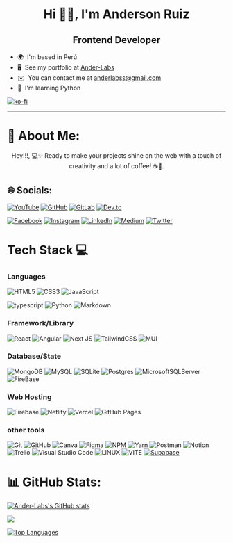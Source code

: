 <h1 align="center">Hi 👋🏻, I'm Anderson Ruiz</br> </h1>
<h2 align="center">Frontend Developer</h2>



* 🌍  I'm based in Perú
* 🖥️  See my portfolio at [Ander-Labs](http://ander-labs.vercel.app )
* ✉️  You can contact me at [anderlabss@gmail.com](mailto:anderlabss@gmail.com)
* 🧠  I'm learning Python


[![ko-fi](https://ko-fi.com/img/githubbutton_sm.svg)](https://ko-fi.com/V7V7M8JY2)

---
# 💫 About Me:
<p align="center">Hey!!!, 💻✨ Ready to make your projects shine on the web with a touch of creativity and a lot of coffee! ☕️🚀.</p>



## 🌐 Socials: 
[![YouTube](https://img.shields.io/badge/YouTube-%23FF0000.svg?style=for-the-badge&logo=youtube&logoColor=white)](https://www.youtube.com/@Ander-Labs)
[![GitHub](https://img.shields.io/badge/GitHub-%23121011.svg?style=for-the-badge&logo=github&logoColor=white)](https://www.github.com/Ander-Labs)
[![GitLab](https://img.shields.io/badge/GitLab-%23FCA121.svg?style=for-the-badge&logo=gitlab&logoColor=white)](https://gitlab.com/Ander-Labs)
[![Dev.to](https://img.shields.io/badge/DEV.to-%230A0A0A.svg?style=for-the-badge&logo=dev.to&logoColor=white)](https://www.dev.to/ander-labs)


[![Facebook](https://img.shields.io/badge/Facebook-%231877F2.svg?logo=Facebook&logoColor=white)](https://www.facebook.com/profile.php?id=100093439878416) [![Instagram](https://img.shields.io/badge/Instagram-%23E4405F.svg?logo=Instagram&logoColor=white)](https://www.instagram.com/and_tzu/) [![LinkedIn](https://img.shields.io/badge/LinkedIn-%230077B5.svg?logo=linkedin&logoColor=white)](https://www.linkedin.com/in/anderson-ruiz/) [![Medium](
https://img.shields.io/badge/Medium-12100E?logo=medium&logoColor=white)](https://medium.com/@anderlabss) [![Twitter](https://img.shields.io/badge/Twitter-%231DA1F2.svg?logo=Twitter&logoColor=white)](https://twitter.com/Ander_Labs)





# Tech Stack 💻
### Languages
![HTML5](https://img.shields.io/badge/html5-%23E34F26.svg?style=for-the-badge&logo=html5&logoColor=white)
![CSS3](https://img.shields.io/badge/css3-%231572B6.svg?style=for-the-badge&logo=css3&logoColor=white)
![JavaScript](https://img.shields.io/badge/javascript-%23323330.svg?style=for-the-badge&logo=javascript&logoColor=%23F7DF1E)

![typescript](https://img.shields.io/badge/TypeScript-%23007ACC.svg?style=for-the-badge&logo=typescript&logoColor=white
)
![Python](https://img.shields.io/badge/python-3670A0?style=for-the-badge&logo=python&logoColor=ffdd54)
![Markdown](https://img.shields.io/badge/markdown-%23000000.svg?style=for-the-badge&logo=markdown&logoColor=white) 

### Framework/Library
![React](https://img.shields.io/badge/react-%2320232a.svg?style=for-the-badge&logo=react&logoColor=%2361DAFB) 
![Angular](https://img.shields.io/badge/Angular-%23DD0031.svg?style=for-the-badge&logo=angular&logoColor=white
)
![Next JS](https://img.shields.io/badge/Next-black?style=for-the-badge&logo=next.js&logoColor=white)
![TailwindCSS](https://img.shields.io/badge/tailwindcss-%2338B2AC.svg?style=for-the-badge&logo=tailwind-css&logoColor=white)
![MUI](https://img.shields.io/badge/MUI-%230081CB.svg?style=for-the-badge&logo=material-ui&logoColor=white)



<!--### Python Framework/Library-->
<!--![DjangoREST](https://img.shields.io/badge/DJANGO-REST-ff1709?style=for-the-badge&logo=django&logoColor=white&color=ff1709&labelColor=gray)-->
<!--![Django](https://img.shields.io/badge/django-%23092E20.svg?style=for-the-badge&logo=django&logoColor=white)-->
<!--![Flask](https://img.shields.io/badge/flask-%23000.svg?style=for-the-badge&logo=flask&logoColor=white)-->

### Database/State
![MongoDB](https://img.shields.io/badge/MongoDB-%234ea94b.svg?style=for-the-badge&logo=mongodb&logoColor=white)
![MySQL](https://img.shields.io/badge/mysql-%2300f.svg?style=for-the-badge&logo=mysql&logoColor=white)
![SQLite](https://img.shields.io/badge/sqlite-%2307405e.svg?style=for-the-badge&logo=sqlite&logoColor=white)
![Postgres](https://img.shields.io/badge/postgres-%23316192.svg?style=for-the-badge&logo=postgresql&logoColor=white)
![MicrosoftSQLServer](https://img.shields.io/badge/Microsoft%20SQL%20Sever-CC2927?style=for-the-badge&logo=microsoft%20sql%20server&logoColor=white)
![FireBase](https://img.shields.io/badge/Firebase-%23039BE5.svg?style=for-the-badge&logo=firebase
)


<!--### Backend-->
<!--![Express.js](https://img.shields.io/badge/express.js-%23404d59.svg?style=for-the-badge&logo=express&logoColor=%2361DAFB)-->
<!--![NodeJS](https://img.shields.io/badge/node.js-6DA55F?style=for-the-badge&logo=node.js&logoColor=white)-->
<!--![API](https://img.shields.io/badge/-API-000?style=for-the-badge&logo=fastapi)-->

### Web Hosting
![Firebase](https://img.shields.io/badge/firebase-%23039BE5.svg?style=for-the-badge&logo=firebase)
![Netlify](https://img.shields.io/badge/netlify-%23000000.svg?style=for-the-badge&logo=netlify&logoColor=#00C7B7)
![Vercel](https://img.shields.io/badge/vercel-%23000000.svg?style=for-the-badge&logo=vercel&logoColor=white)
![GitHub Pages](https://img.shields.io/badge/-GitHub%20Pages-000?style=for-the-badge&logo=github)

### other tools
![Git](https://img.shields.io/badge/-Git-000?style=for-the-badge&logo=git)
![GitHub](https://img.shields.io/badge/GitHub-%23121011.svg?style=for-the-badge&logo=github&logoColor=white)
![Canva](https://img.shields.io/badge/Canva-%2300C4CC.svg?style=for-the-badge&logo=Canva&logoColor=white)
![Figma](https://img.shields.io/badge/figma-%23F24E1E.svg?style=for-the-badge&logo=figma&logoColor=white)
![NPM](https://img.shields.io/badge/-NPM-000?style=for-the-badge&logo=npm)
![Yarn](https://img.shields.io/badge/-yarn-000?style=for-the-badge&logo=yarn)
![Postman](https://img.shields.io/badge/Postman-FF6C37?style=for-the-badge&logo=postman&logoColor=white)
![Notion](https://img.shields.io/badge/Notion-%23000000.svg?style=for-the-badge&logo=notion&logoColor=white)
![Trello](https://img.shields.io/badge/Trello-%23026AA7.svg?style=for-the-badge&logo=Trello&logoColor=white)
![Visual Studio Code](https://img.shields.io/badge/Visual%20Studio%20Code-0078d7.svg?style=for-the-badge&logo=visual-studio-code&logoColor=white)
![LINUX](https://img.shields.io/badge/Linux-FCC624?style=for-the-badge&logo=linux&logoColor=black)
![VITE](https://img.shields.io/badge/Vite-%2306465D.svg?style=for-the-badge&logo=vite&logoColor=white
)
[![Supabase](https://img.shields.io/badge/Supabase-%233ECF8E.svg?style=for-the-badge&logo=supabase&logoColor=white)](https://supabase.io)


# 📊 GitHub Stats:

<a href="http://www.github.com/Ander-Labs"><img src="https://github-readme-stats.vercel.app/api?username=Ander-Labs&show_icons=true&hide=&count_private=true&title_color=f97316&text_color=ffffff&icon_color=facc15&bg_color=1c1917&hide_border=true&show_icons=true" alt="Ander-Labs's GitHub stats" /></a>

<a href="http://www.github.com/Ander-Labs"><img src="https://github-readme-streak-stats.herokuapp.com/?user=Ander-Labs&stroke=ffffff&background=1c1917&ring=f97316&fire=f97316&currStreakNum=ffffff&currStreakLabel=f97316&sideNums=ffffff&sideLabels=ffffff&dates=ffffff&hide_border=true" /></a>

<a href="https://github.com/Ander-Labs" align="left"><img src="https://github-readme-stats.vercel.app/api/top-langs/?username=Ander-Labs&langs_count=10&title_color=f97316&text_color=ffffff&icon_color=facc15&bg_color=1c1917&hide_border=true&locale=en&custom_title=Top%20%Languages" alt="Top Languages" /></a> 
